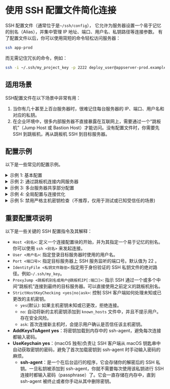 # 使用 SSH 配置文件简化连接

SSH 配置文件（通常位于是`~/ssh/config`）， 它允许为服务器设置一个易于记忆的别名（Alias），并集中管理 IP 地址、端口、用户名、私钥路径等连接参数。
有了配置文件以后，你可以使用简短的命令轻松访问服务器：
```bash
ssh app-prod
```
而无需记住冗长的命令，例如：
```bash
ssh -i ~/.ssh/my_project_key -p 2222 deploy_user@appserver-prod.example.com
```
## 适用场景
SSH配置文件在以下场景中非常有用：
1. 当你有几十甚至上百台服务器时，很难记住每台服务器的 IP、端口、用户名和对应的私钥。
2. 在企业环境中，很多内部服务器不直接暴露在互联网上，需要通过一个“跳板机”（Jump Host 或 Bastion Host）才能访问。没有配置文件时，你需要先 SSH 到跳板机，再从跳板机 SSH 到目标服务器。

## 配置示例
以下是一些常见的配置示例。
<details>
  <summary>示例 1: 基本配置</summary>
此示例为一台服务器设置了别名`vps`，使用`root`用户，通过`2022`端口连接到`example.com` 服务器。

```bash
Host vps
    HostName example.com        # 实际服务器的域名或 IP 地址
    User root                   # 登录服务器的用户名
    Port 2022                   # SSH 端口 2022，默认为 22
    IdentityFile ~/.ssh/id_rsa  # 指定私钥文件的路径
```
</details>

<details>
  <summary>示例 2: 通过跳板机连接内网服务器</summary>
首先，定义跳板机的配置：

```bash
Host jump_host
    HostName jump.mycompany.com
    User jump_user
    Port 22
```
然后，定义内网服务器，并指定通过`jump-server`进行连接：

```bash
Host internal_server
    HostName 10.0.0.5             # 内网 IP 地址
    User app_user
    Port 22
    ProxyJump jump_host           # 指定通过 jump_host 连接
```
使用 ProxyJump 后，SSH 客户端会自动处理通过跳板机的连接，对用户透明。
</details>


<details>
  <summary>示例 3: 多台服务器共享部分配置</summary>
你可以为一组使用相同用户和私钥，但主机名不同的服务器共享部分配置。

```bash
Host dev_server prod_server
    User deploy_user
    IdentityFile ~/.ssh/deployment_key

Host dev_server
    HostName 192.168.1.101

Host prod_server
    HostName 192.168.1.102
```
</details>

<details>
  <summary>示例 4: 全局配置与连接优化</summary>
使用通配符 * 可以为所有未明确匹配其他 Host 定义的连接设置默认参数。

```bash
Host *
    # 指定 SSH 尝试多个私钥进行认证
    # IdentityFile ~/.ssh/id_rsa_personal
    # IdentityFile ~/.ssh/id_rsa_work

    # 连接超时设置 (秒)
    ConnectTimeout 10
    # 保持连接活跃，防止因长时间不活动而断开
    # 每隔 60 秒向服务器发送一个空包
    ServerAliveInterval 60
    # 如果服务器连续 3 次未响应空包，则断开连接
    ServerAliveCountMax 3
```
</details> 

<details>
  <summary>示例 5: 禁用严格主机密钥检查（不推荐，仅用于测试或已知受信任的场景)</summary>
警告： 以下配置会降低安全性，容易受到中间人攻击 (Man-in-the-Middle Attack)，仅在完全了解风险的受控测试环境中使用。

```bash
Host temporary-test-server
    HostName test.example.org
    User test_user
    StrictHostKeyChecking no     # 禁用严格的主机密钥检查
    UserKnownHostsFile /dev/null # 不将新主机的密钥添加到 known_hosts 
```
</details>

## 重要配置项说明
以下是一些关键的 SSH 配置指令及其解释：
- `Host <别名>`: 定义一个连接配置块的开始，并为其指定一个易于记忆的别名。你可以使用 `ssh <别名>` 来发起连接。
- `User <用户名>`: 指定登录目标服务器时使用的用户名。
- `Port <端口号>`: 指定目标服务器上 SSH 服务监听的端口号。默认值为 22 。
- `IdentityFile <私钥文件路径>`:指定用于身份验证的 SSH 私钥文件的绝对路径。例如`~/.ssh/my_key`。
- `ProxyJump <跳板机别名或用户@跳板机IP[:端口]>`: 指示 SSH 通过一个或多个中间“跳板机”连接到最终的目标服务器。可以直接使用之前定义的跳板机别名。
- `StrictHostKeyChecking <yes|no|ask>`: 控制 SSH 客户端如何处理未知或已更改的主机密钥。
    - `yes`(默认): 如果主机密钥未知或已更改，拒绝连接。
    - `no`: 自动将新的主机密钥添加到 `known_hosts` 文件中，并且不提示用户。 存在安全风险。
    - `ask`: 首次连接新主机时，会提示用户确认是否信任该主机密钥。
- **AddKeysToAgent yes**：将密钥加载到内存中的 ssh-agent，避免每次连接都输入密码。
- **UseKeychain yes**：(macOS 独有)负责让 SSH 客户端从 macOS 钥匙串中自动获取密钥的密码，避免了首次加载密钥到 ssh-agent 时手动输入密码的麻烦。 
  - **ssh-agent**：是一个在后台运行的程序，它会存储你的解密后的 SSH 私钥。一旦私钥被添加到 ssh-agent，你就不需要每次使用该私钥进行 SSH 连接时都输入密码（passphrase）了。它会一直存储在内存中，直到 ssh-agent 被终止或者你手动从其中删除密钥。


